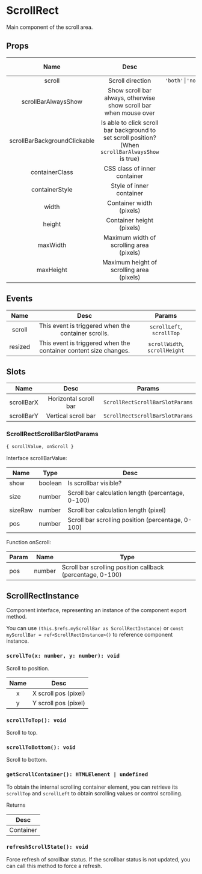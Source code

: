 # ScrollRect

Main component of the scroll area.

## Props

| Name | Desc | Type | Default value |
| :----: | :----: | :----: | :----: |
| scroll | <div style="min-width:150px">Scroll direction</div> | `'both'│'none'│'vertical'│'horizontal'` | `'both'` |
| scrollBarAlwaysShow | Show scroll bar always, otherwise show scroll bar when mouse over | `boolean` | `false` |
| scrollBarBackgroundClickable | Is able to click scroll bar background to set scroll position? (When `scrollBarAlwaysShow` is true) | `boolean` | `false` |
| containerClass | CSS class of inner container | `string` | - |
| containerStyle | Style of inner container | `object│string` | - |
| width | Container width (pixels) | `number` | - |
| height | Container height (pixels) | `number` | - |
| maxWidth | Maximum width of scrolling area (pixels) | `number` | - |
| maxHeight | Maximum height of scrolling area (pixels) | `number` | - |

## Events

| Name | Desc | Params |
| :----: | :----: | :----: |
| scroll | This event is triggered when the container scrolls. | `scrollLeft`, `scrollTop` |
| resized | This event is triggered when the container content size changes. | `scrollWidth`, `scrollHeight` |

## Slots

| Name | Desc | Params |
| :----: | :----: | :----: |
| scrollBarX | Horizontal scroll bar | `ScrollRectScrollBarSlotParams` |
| scrollBarY | Vertical scroll bar | `ScrollRectScrollBarSlotParams` |

### ScrollRectScrollBarSlotParams

```js
{ scrollValue, onScroll }
```

Interface scrollBarValue:

|Name|Type|Desc|
|----|----|----|
|show|boolean|Is scrollbar visible? |
|size|number|Scroll bar calculation length (percentage, 0-100)|
|sizeRaw|number|Scroll bar calculation length (pixel)|
|pos|number|Scroll bar scrolling position (percentage, 0-100)|

Function onScroll:

|Param|Name|Type|
|----|----|----|
|pos|number|Scroll bar scrolling position callback (percentage, 0-100)|

## ScrollRectInstance

Component interface, representing an instance of the component export method.

You can use `(this.$refs.myScrollBar as ScrollRectInstance)` or `const myScrollBar = ref<ScrollRectInstance>()` to reference component instance.

### `scrollTo(x: number, y: number): void`

  Scroll to position.

  | Name | Desc |
  | :----: | :----: |
  | x | X scroll pos (pixel) |
  | y | Y scroll pos (pixel) |

### `scrollToTop(): void`

  Scroll to top.

### `scrollToBottom(): void`

  Scroll to bottom.

### `getScrollContainer(): HTMLElement | undefined`

  To obtain the internal scrolling container element, you can retrieve its `scrollTop` and `scrollLeft` to obtain scrolling values or control scrolling.

  Returns

  | Desc |
  | :----: |
  | Container |

### `refreshScrollState(): void`

  Force refresh of scrollbar status. If the scrollbar status is not updated, you can call this method to force a refresh.
